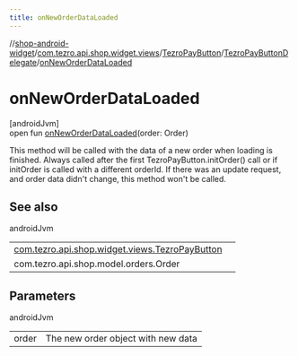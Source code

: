 ```yaml
---
title: onNewOrderDataLoaded
---
```

//[shop-android-widget](../../../../index.html)/[com.tezro.api.shop.widget.views](../../index.html)/[TezroPayButton](../index.html)/[TezroPayButtonDelegate](index.html)/[onNewOrderDataLoaded](on-new-order-data-loaded.html)



# onNewOrderDataLoaded



[androidJvm]\
open fun [onNewOrderDataLoaded](on-new-order-data-loaded.html)(order: Order)



This method will be called with the data of a new order when loading is finished. Always called after the first TezroPayButton.initOrder() call or if initOrder is called with a different orderId. If there was an update request, and order data didn't change, this method won't be called.



## See also


androidJvm

| | |
|---|---|
| [com.tezro.api.shop.widget.views.TezroPayButton](../update-order.html) |  |
| com.tezro.api.shop.model.orders.Order |  |



## Parameters


androidJvm

| | |
|---|---|
| order | The new order object with new data |




